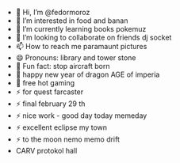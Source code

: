 - 👋 Hi, I’m @fedormoroz
- 👀 I’m interested in food and banan
- 🌱 I’m currently learning books pokemuz
- 💞️ I’m looking to collaborate on friends dj socket
- 📫 How to reach me paramaunt pictures
- 😄 Pronouns: library and tower stone
- 👋 Fun fact: stop aircraft born
- 👋 happy new year of dragon AGE of imperia
- 👋 free hot gaming
- ⚡ for quest farcaster
- ⚡ final february 29 th
- ⚡ nice work - good day today memeday
- ⚡ excellent eclipse my town
- ⚡ to the moon nemo memo drift
- CARV protokol hall
